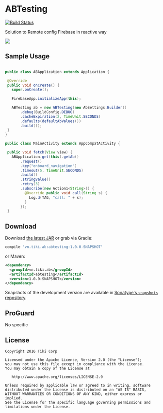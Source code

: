 # ABTesting

[![Build Status](https://travis-ci.org/dbof10/ABTesting.svg?branch=master)](https://travis-ci.org/dbof10/ABTesting)

Solution to Remote config Firebase in reactive way

![](logo.png)

## Sample Usage
 
 ```java
 
 public class ABApplication extends Application {
 
  @Override 
  public void onCreate() {
    super.onCreate();
    
    FirebaseApp.initializeApp(this);

    ABTesting ab = new ABTesting(new AbSettings.Builder()
        .debug(BuildConfig.DEBUG)
        .cacheExpiration(2, TimeUnit.SECONDS)
        .defaults(defaultAbValues())
        .build());
  }
}

public class MainActivity extends AppCompatActivity {

  public void fetch(View view) {
    ABApplication.get(this).getAb()
        .request()
        .key("onboard_navigation")
        .timeout(5, TimeUnit.SECONDS)
        .build()
        .stringValue()
        .retry(3)
        .subscribe(new Action1<String>() {
          @Override public void call(String s) {
            Log.d(TAG, "call: " + s);
          }
        });
  }

 ```
  

## Download

Download [the latest JAR][1] or grab via Gradle:
```groovy
compile 'vn.tiki.ab:abtesting:1.0.0-SNAPSHOT'
```
or Maven:
```xml
<dependency>
  <groupId>vn.tiki.ab</groupId>
  <artifactId>abtesting</artifactId>
  <version>1.0.0-SNAPSHOT</version>
</dependency>
```

Snapshots of the development version are available in [Sonatype's `snapshots` repository][snap].



## ProGuard

No specific



## License

    Copyright 2016 Tiki Corp

    Licensed under the Apache License, Version 2.0 (the "License");
    you may not use this file except in compliance with the License.
    You may obtain a copy of the License at

       http://www.apache.org/licenses/LICENSE-2.0

    Unless required by applicable law or agreed to in writing, software
    distributed under the License is distributed on an "AS IS" BASIS,
    WITHOUT WARRANTIES OR CONDITIONS OF ANY KIND, either express or implied.
    See the License for the specific language governing permissions and
    limitations under the License.


 [1]: https://search.maven.org/remote_content?g=vn.tiki.noadapter&a=noadapter&v=LATEST
 [snap]: https://oss.sonatype.org/content/repositories/snapshots/
